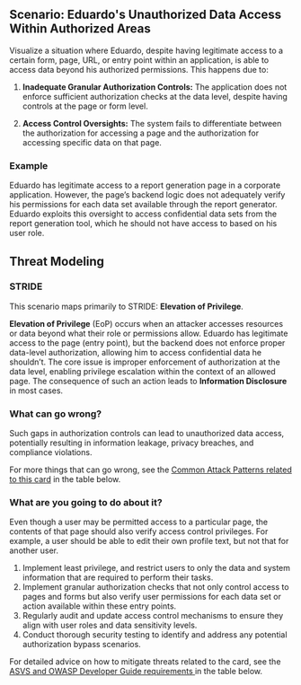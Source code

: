 ## Scenario: Eduardo's Unauthorized Data Access Within Authorized Areas

Visualize a situation where Eduardo, despite having legitimate access to a certain form, page, URL, or entry point within an application, is able to access data beyond his authorized permissions. This happens due to:

1. **Inadequate Granular Authorization Controls:** The application does not enforce sufficient authorization checks at the data level, despite having controls at the page or form level.

2. **Access Control Oversights:** The system fails to differentiate between the authorization for accessing a page and the authorization for accessing specific data on that page.

### Example

Eduardo has legitimate access to a report generation page in a corporate application. However, the page’s backend logic does not adequately verify his permissions for each data set available through the report generator. Eduardo exploits this oversight to access confidential data sets from the report generation tool, which he should not have access to based on his user role.

## Threat Modeling

### STRIDE

This scenario maps primarily to STRIDE: **Elevation of Privilege**.

**Elevation of Privilege** (EoP) occurs when an attacker accesses resources or data beyond what their role or permissions allow.
Eduardo has legitimate access to the page (entry point), but the backend does not enforce proper data-level authorization, allowing him to access confidential data he shouldn’t.
The core issue is improper enforcement of authorization at the data level, enabling privilege escalation within the context of an allowed page.
The consequence of such an action leads to **Information Disclosure** in most cases.

### What can go wrong?

Such gaps in authorization controls can lead to unauthorized data access, potentially resulting in information leakage, privacy breaches, and compliance violations.

For more things that can go wrong, see the [Common Attack Patterns related to this card](#mapping 'Common Attack Patterns related to this card [internal]') in the table below.

### What are you going to do about it?

Even though a user may be permitted access to a particular page, the contents of that page should also verify access control privileges. For example, a user should be able to edit their own profile text, but not that for another user.

1. Implement least privilege, and restrict users to only the data and system information that are required to perform their tasks.
2. Implement granular authorization checks that not only control access to pages and forms but also verify user permissions for each data set or action available within these entry points. 
3. Regularly audit and update access control mechanisms to ensure they align with user roles and data sensitivity levels.
4. Conduct thorough security testing to identify and address any potential authorization bypass scenarios.

For detailed advice on how to mitigate threats related to the card, see the [ASVS and OWASP Developer Guide requirements ](#mapping 'ASVS and OWASP Developer Guide requirements [internal]') in the table below.

